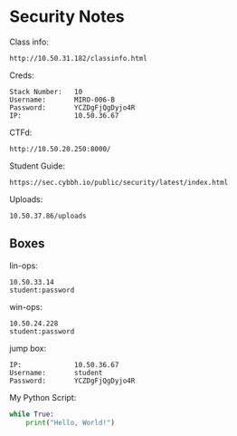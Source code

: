 # Security Notes

Class info:
```
http://10.50.31.182/classinfo.html
```

Creds:
```
Stack Number:   10
Username:       MIRO-006-B
Password:       YCZDgFjQgDyjo4R
IP:             10.50.36.67
```

CTFd:
```
http://10.50.20.250:8000/
```

Student Guide:
```
https://sec.cybbh.io/public/security/latest/index.html
```

Uploads:
```
10.50.37.86/uploads
```

## Boxes

lin-ops:
```
10.50.33.14
student:password
```

win-ops:
```
10.50.24.228
student:password
```

jump box:
```
IP:             10.50.36.67
Username:       student
Password:       YCZDgFjQgDyjo4R
```

My Python Script:
```python
while True:
    print("Hello, World!")
```
